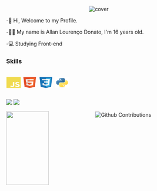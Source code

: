 <p align="center">
	<img
	     	width="80%"
	     	alt="cover"
		loading="lazy"
		src="Images/lua.gif" 
		title="Allan Donato"> 	
</p>

-👋 Hi, Welcome to my Profile.

-🧛‍♂️ My name is Allan Lourenço Donato, I'm 16 years old.
 
 -💻 Studying Front-end
 
 ### Skills 
 
 <div style="display: inline_block"><br>
 <img align="center" alt="Rafa-Js" height="30" width="40" src="https://raw.githubusercontent.com/devicons/devicon/master/icons/javascript/javascript-plain.svg">
 <img align="center" alt="Allan-HTML" height="30" width="40" src="https://raw.githubusercontent.com/devicons/devicon/master/icons/html5/html5-original.svg">
 <img align="center" alt="Allan-CSS" height="30" width="40" src="https://raw.githubusercontent.com/devicons/devicon/master/icons/css3/css3-original.svg">
 <img align="center" alt="Allan-Python" height="30" width="40" src="https://raw.githubusercontent.com/devicons/devicon/master/icons/python/python-original.svg">
</div>

##

<div> 
<a href="https://www.instagram.com/rnraroo/" target="_blank"><img src="https://img.shields.io/badge/-Instagram-%23E4405F?style=for-the-badge&logo=instagram&logoColor=white" target="_blank"></a>
<a href="https://www.linkedin.com/in/allan-donato-180368219/" target="_blank"><img src="https://img.shields.io/badge/-LinkedIn-%230077B5?style=for-the-badge&logo=linkedin&logoColor=white" target="_blank"></a> 
</div>

<p>
  <img 
       width="48%"  
       min-width="420px" 
       height="200px" 
       align="left" 
       src= "https://github-readme-stats.vercel.app/api?username=AllanDonato7&show_icons=true&theme=radical&hide_border=true"/>
</p>


  
<p>
  <img 
        width="48%" 
        min-width="420px" 
        height="200px" 
        align="center" 
        alt="Github Contributions" src="https://github-readme-streak-stats.herokuapp.com/?user=AllanDonato7&theme=radical&hide_border=true" title="Github Contributions"/>
</p>  
 
 
 
 
